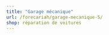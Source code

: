 ```yaml
---
title: "Garage mécanique"
url: /forecariah/garage-mecanique-5/
shop: réparation de voitures
---
```

